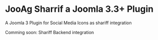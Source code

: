JooAg Sharrif a Joomla 3.3+ Plugin
=================
A Joomla 3 Plugin for Social Media Icons as shariff integration

Comming soon:
Shariff Backend integration
